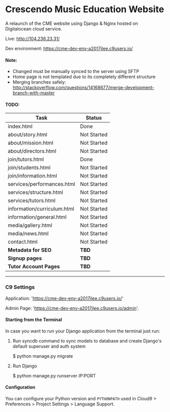 # Crescendo Music Education Website

A relaunch of the CME website using Django & Nginx hosted on Digitalocean cloud service.

Live: http://104.236.23.31/

Dev environment: https://cme-dev-env-a2017jlee.c9users.io/

#### Note:
* Changed must be manually synced to the server using SFTP
* Home page is not templated due to its completely different structure
* Merging branches safely: http://stackoverflow.com/questions/14168677/merge-development-branch-with-master


#### TODO:
Task | Status
    ---|---
index.html | Done
about/story.html | Not Started
about/mission.html | Not Started
about/directors.html | Not Started
join/tutors.html | Done
join/students.html | Not Started
join/information.html | Not Started
services/performances.html | Not Started
services/structure.html | Not Started
services/tutors.html | Not Started
information/curriculum.html | Not Started
information/general.html | Not Started
media/gallery.html | Not Started
media/news.html | Not Started
contact.html | Not Started
**Metadata for SEO** | **TBD**
**Signup pages** | **TBD**
**Tutor Account Pages** | **TBD**
---
### C9 Settings
Application: 'https://cme-dev-env-a2017jlee.c9users.io/'

Admin Page: 'https://cme-dev-env-a2017jlee.c9users.io/admin'.

#### Starting from the Terminal

In case you want to run your Django application from the terminal just run:

1) Run syncdb command to sync models to database and create Django's default superuser and auth system

    $ python manage.py migrate

2) Run Django

    $ python manage.py runserver $IP:$PORT
    
#### Configuration

You can configure your Python version and `PYTHONPATH` used in
Cloud9 > Preferences > Project Settings > Language Support.
